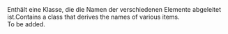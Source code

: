 <Namespace Name="Microsoft.ServiceFabric.Services">
  <Docs>
    <summary><span data-ttu-id="23f39-101">Enthält eine Klasse, die die Namen der verschiedenen Elemente abgeleitet ist.</span><span class="sxs-lookup"><span data-stu-id="23f39-101">Contains a class that derives the names of various items.</span></span></summary> 
    <remarks>To be added.</remarks>
  </Docs>
</Namespace>
